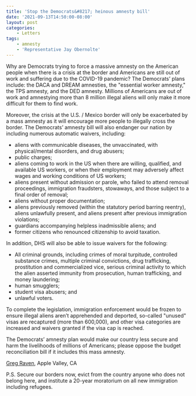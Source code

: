 ```yaml
---
title: 'Stop the Democrats&#8217; heinous amnesty bill'
date: '2021-09-13T14:50:00-08:00'
layout: post
categories:
    - Letters
tags:
    - amnesty
    - 'Representative Jay Obernolte'
---
```


Why are Democrats trying to force a massive amnesty on the American people when there is a crisis at the border and Americans are still out of work and suffering due to the COVID-19 pandemic? The Democrats’ plans include: the DACA and DREAM amnesties, the "essential worker amnesty," the TPS amnesty, and the DED amnesty. Millions of Americans are out of work and amnestying more than 8 million illegal aliens will only make it more difficult for them to find work.

Moreover, the crisis at the U.S. / Mexico border will only be exacerbated by a mass amnesty as it will encourage more people to illegally cross the border. The Democrats’ amnesty bill will also endanger our nation by including numerous automatic waivers, including:

- aliens with communicable diseases, the unvaccinated, with physical/mental disorders, and drug abusers;
- public charges;
- aliens coming to work in the US when there are willing, qualified, and available US workers, or when their employment may adversely affect wages and working conditions of US workers;
- aliens present without admission or parole, who failed to attend removal proceedings, immigration fraudsters, stowaways, and those subject to a final order of removal;
- aliens without proper documentation;
- aliens previously removed (within the statutory period barring reentry), aliens unlawfully present, and aliens present after previous immigration violations;
- guardians accompanying helpless inadmissible aliens; and
- former citizens who renounced citizenship to avoid taxation.

In addition, DHS will also be able to issue waivers for the following:

- All criminal grounds, including crimes of moral turpitude, controlled substance crimes, multiple criminal convictions, drug trafficking, prostitution and commercialized vice, serious criminal activity to which the alien asserted immunity from prosecution, human trafficking, and money laundering;
- human smugglers;
- student visa abusers; and
- unlawful voters.

To complete the legislation, immigration enforcement would be frozen to ensure illegal aliens aren’t apprehended and deported, so-called "unused" visas are recaptured (more than 600,000), and other visa categories are increased and waivers granted if the visa cap is reached.

The Democrats’ amnesty plan would make our country less secure and harm the livelihoods of millions of Americans; please oppose the budget reconciliation bill if it includes this mass amnesty.

[Greg Raven](https://www.gregraven.org/), Apple Valley, CA

P.S. Secure our borders now, evict from the country anyone who does not belong here, and institute a 20-year moratorium on all new immigration including refugees.